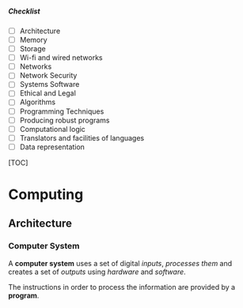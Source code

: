 ##### Checklist

- [ ] Architecture
- [ ] Memory
- [ ] Storage
- [ ] Wi-fi and wired networks
- [ ] Networks
- [ ] Network Security
- [ ] Systems Software
- [ ] Ethical and Legal
- [ ] Algorithms
- [ ] Programming Techniques
- [ ] Producing robust programs
- [ ] Computational logic
- [ ] Translators and facilities of languages
- [ ] Data representation

[TOC]

# Computing

## Architecture

### Computer System

A **computer system** uses a set of digital *inputs*, *processes them* and creates a set of *outputs* using *hardware* and *software*.

The instructions in order to process the information are provided by a **program**.

